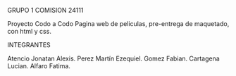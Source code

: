 GRUPO 1 COMISION 24111

Proyecto Codo a Codo Pagina web de peliculas, pre-entrega de maquetado, con html y css.

INTEGRANTES

Atencio Jonatan Alexis.
Perez Martín Ezequiel.
Gomez Fabian.
Cartagena Lucian.
Alfaro Fatima.

